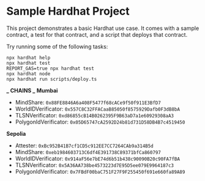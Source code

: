 # Sample Hardhat Project

This project demonstrates a basic Hardhat use case. It comes with a sample contract, a test for that contract, and a script that deploys that contract.

Try running some of the following tasks:

```shell
npx hardhat help
npx hardhat test
REPORT_GAS=true npx hardhat test
npx hardhat node
npx hardhat run scripts/deploy.ts
```

**_ CHAINS _**
**Mumbai**

- MindShare: `0x88FE8846A6a408F5477f68cACe9f50f911E3BfD7`
- WorldIDVerificator: `0x557C8C32FFACaaB85050f8575929Dafb0F3dB8bA`
- TLSNVerificator: `0xd86855cB14B0262395F9B63aD7a1e60929308aA3`
- PolygonIdVerificator: `0x05D65747cA2592D24b81d731D58DB4B7c4519450`

**Sepolia**

- Attester: `0xBc952B41B7cf1CD5c912EE7CC7264CAb9a314B5d`
- MindShare: `0xeb1984603713C6df4E391738C89371bfCa860797`
- WorldIDVerificator: `0x914aF56e7bE74d6b51b438c90090B20c90FA7fBA`
- TLSNVerificator: `0x5A36AA738be4573223d7E95D5ee079E9964187c3`
- PolygonIdVerificator: `0x7FBdF00baC751F27F9F255450f691e660fa89A89`
